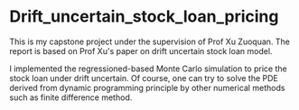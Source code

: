 # Drift_uncertain_stock_loan_pricing
This is my capstone project under the supervision of Prof Xu Zuoquan. The report is based on Prof Xu's paper on drift uncertain stock loan model.

I implemented the regressioned-based Monte Carlo simulation to price the stock loan under drift uncertain. Of course, one can try to solve the PDE derived from dynamic programming principle by other numerical methods such as finite difference method.
